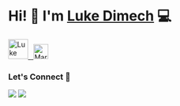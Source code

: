 

# Hi! 👋 I'm [Luke Dimech](https://lukecdimech.com) 💻


<!-- Socials -->

<a href="https://twitter.com/lukecdimech"><img src="https://cdn.worldvectorlogo.com/logos/twitter-6.svg" title="Twitter" alt="Luke Dimech Twitter profile" width="40"/> 
&ensp;<a href="https://www.linkedin.com/in/lukecdimech/"><img src="https://cdn.worldvectorlogo.com/logos/linkedin-icon-2.svg" title="Linkedin" alt="Marko Denic Linkedin account" width="30"/></a>
<!--
&ensp;<a href="hashnode link"><img src="https://cdn.hashnode.com/res/hashnode/image/upload/v1611902473383/CDyAuTy75.png" title="Hashnode" alt="Luke Dimech Hashnode blog" width="30"/></a>-->
  


### Let's Connect 🔗

[![](https://img.shields.io/badge/linkedin-%230077B5.svg?&style=for-the-badge&logo=linkedin&logoColor=white0e76a8)](https://www.linkedin.com/in/lukecdimech/)
[![](https://img.shields.io/badge/twitter-%230077B5.svg?&style=for-the-badge&logo=twitter&logoColor=white&color=00acee)](https://twitter.com/lukecdimech) 

